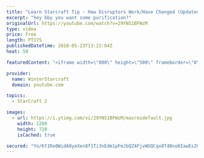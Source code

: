 ```yaml
---
title: "Learn Starcraft Tip - How Disruptors Work/Have Changed (Updated Patch 4.0 2018)"
excerpt: "hey bby you want some purification?"
originalUrl: https://youtube.com/watch?v=29YNS1BFWzM
type: video
price: Free
length: PT37S
publishedDateTime: 2018-05-23T13:22:04Z
heat: 50

featuredContent: "<iframe width=\"800\" height=\"500\" frameborder=\"0\" src=\"https://www.youtube.com/embed/29YNS1BFWzM\" allow=\"accelerometer; autoplay; encrypted-media; gyroscope; picture-in-picture\" allowfullscreen></iframe>"

provider:
  name: WinterStarcraft
  domain: youtube.com

topics:
  - StarCraft 2

images:
  - url: https://i.ytimg.com/vi/29YNS1BFWzM/maxresdefault.jpg
    width: 1280
    height: 720
    isCached: true

secured: "Yo/Kt1Re0WidA0yeXen8f1Ti3nEdm1pFmJbQZ4FjvWUQCqx8T4Bno0IawEs2UA2uSCjEiWlZopc+HWQQvmnjHm/ePlTaLwKXMz/WXnUtt1gRJj2l32COFxnN+Avh5Z1uJYKO8QvifwbzsDa5FAQJrq3O8TQTz1XPDOyt+u7cZWsqlObgHDqVMwRGSdJpIC9Nx1Ntcc3DpR7Abwc3Pj9BlR75bmm/dWSCnkv/SceLGTRd6MZqrlp4rgDkNbrDCfL0QZYTK9UDwpzDckh6Cp1bC9PoGKh+mxgAzhfKMqh9ZT9laZ590UXRZUh2iIrhL9iaM8jdzu7XxFikO94pOr315daSKDt+pjzw30pgJJaKuUczHmI+rDfZl6J/gdcP5gs9pyf+0QYPZB+c79vHBCn+Kzm13qIPEdlvGPuP7DuxNMA=;N4nogEVEILOye9fbuk2sjQ=="
---
```



